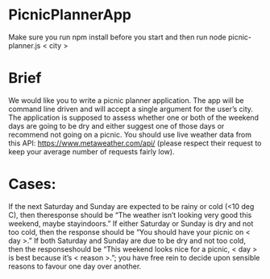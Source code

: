 # PicnicPlannerApp
  Make sure you run npm install before you start and then run node picnic-planner.js < city >

# Brief
  We would like you to write a picnic planner application. The app will be command line driven and will accept a single argument for the user’s city. The application is supposed to assess whether one or both of the weekend days are going to be dry and either suggest one of those days or recommend not going on a picnic. You should use live weather data from this API: https://www.metaweather.com/api/ (please respect their request to keep your average number of requests fairly low).

# Cases:
 If the next Saturday and Sunday are expected to be rainy or cold (<10 deg C), then theresponse should be “The weather isn’t looking very good this weekend, maybe stayindoors.”
 If either Saturday or Sunday is dry and not too cold, then the response should be “You should have your picnic on < day >.”
 If both Saturday and Sunday are due to be dry and not too cold, then the responseshould be “This weekend looks nice for a picnic, < day > is best because it’s < reason >.”; you have free rein to decide upon sensible reasons to favour one day over another.
